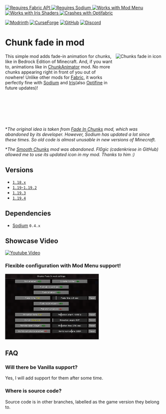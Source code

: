 [Sodium]: https://modrinth.com/mod/sodium
[Smooth Chunks]: https://modrinth.com/mod/smooth-chunks
[ChunkAnimator]: https://www.curseforge.com/minecraft/mc-mods/chunk-animator
[Fabric]: https://fabricmc.net
[Optifine]: https://www.optifine.net
[Fade In Chunks]: https://modrinth.com/mod/fade-in-chunks
[Iris]: https://modrinth.com/mod/iris
<a href="https://modrinth.com/mod/fabric-api">
<img width="150" src="https://raw.githubusercontent.com/kerudion/chunksfadein/main/readme-assets/req_fabric.png" alt="Requires Fabric API">
</a>
<a href="https://modrinth.com/mod/sodium">
<img width="150" src="https://raw.githubusercontent.com/kerudion/chunksfadein/main/readme-assets/req_sodium.png" alt="Requires Sodium">
</a>
<a href="https://modrinth.com/mod/modmenu">
<img width="150" src="https://raw.githubusercontent.com/kerudion/chunksfadein/main/readme-assets/works_modmenu.png" alt="Works with Mod Menu">
</a>
<a href="https://modrinth.com/mod/iris">
<img width="150" src="https://raw.githubusercontent.com/kerudion/chunksfadein/main/readme-assets/works_iris.png" alt="Works with Iris Shaders">
</a>
<a href="https://www.curseforge.com/minecraft/mc-mods/optifabric">
<img width="150" src="https://raw.githubusercontent.com/kerudion/chunksfadein/main/readme-assets/crashes_opti.png" alt="Crashes with Optifabric">
</a>

[![Modrinth](https://img.shields.io/modrinth/dt/chunks-fade-in?style=for-the-badge&color=green&logo=data%3Aimage%2Fpng%3Bbase64%2CiVBORw0KGgoAAAANSUhEUgAAABAAAAAQCAMAAAAoLQ9TAAABvFBMVEUAAAD%2FAP8AojwA6f%2F%2F%2BAAA%2F%2FYA%2F3zC8wAA2FkA21MA2VwA0VoA1lcA11YA6FH%2FAP8A0V4A1U8A0lkA1lMA2VYAzmIAylkA008AzlwAy1IA2FkA2GMA1VgA1VIA1VoAzkwAy2AA004A1VEA3VsAzFoA110A12wA110A3VYA1W4Av1EAz0gA22wAzoMA3EsA2W4A%2F0AA%2BlAA%2F4QAtDkA%2FyQA%2F80AhqoiEMX%2FpAAA02AA2FgA3WEA3VoA32oA214A2V0A1VgA1GYA21oA21IAzFEA0l4A1FsA1VgA2WEAzVAA0FYA0FEAz2EA2E8A1WIA11oA1mEA0l0A0lUA2mAA1lwAylUAz1cA0mMA1lAA41cA1UwA21sA41oA0lgA4F4Az1cAyEsA1l0A4l8A3lYAzloA6WUA0EsAyEsA2FAA1jwAyF4Az1oA524A2VEA0VwA9VkAv1cA2UIA4mcA5H0A2zoAzjEAx0wA7mAAxV4A%2FG8A2l8A1E0A10wAxF4AwDQAy0sAtxcAyWIAtkAO1QAA8VoAqHwA%2FzwA33AAtVIA0YkgtQAA%2F8W2wgAA%2F6UA7u7%2FiwAAs%2F%2BAALMgYAD%2FACRxTWCJAAAAlHRSTlMABBMLCAYFBero4d7CuRUI6%2Bnj4N%2Fe29vW1by7t7eyrKuilZSHhm5mW1pZVVFBPTkaGA4NCwoKCAXy8e%2Fr6Ofm5uXl4%2BPh4eHc3NnZ2NjX19bW0czIvba0raWkoqKfkpCLiYSDgn59fXx8eHRra2RkZGRhYF1dW1hUU1NTTUlFREM5ODclIyIgHxwYFhURDwsKCggHjU6V5wAAAP5JREFUGNMFwQNixAAABMCNT0nOtm3Vtm3btm1%2FuDOgAQiHHusdG0sBaQ4MssFBeYMulnE6rvIAvos7jVrF5DmVtquMfo4AETE1e5Nf3HvmcaVSdgSkrJJ5irid4S8gLNaaSQS6FPfY6ymvOP5kyIG2fbiVs7jprHbFi4DoaxmHzbiOS0kfSeD3BVvqIVj0EfbU1J34CLmmqbDGjJEqt7ddWtdvl8tXmeXSKRy0GppqPA6JRuYjn3lZGIJT2nEiPmxsxjl2rcTyCiKk1y5RBRoiOVemi9LAm79XqlgIJvIBlWEbLLLInQ3Xq5VjiNqu%2FxgABPC0O8GPFn6SOdD4BwrbMVMNbnOUAAAAAElFTkSuQmCC)](https://modrinth.com/mod/chunks-fade-in)
[![CurseForge](https://cf.way2muchnoise.eu/full_720811_downloads.svg?badge_style=for_the_badge)](https://www.curseforge.com/minecraft/mc-mods/chunks-fade-in)
[![GitHub](https://img.shields.io/github/downloads/kerudion/chunksfadein/total?color=lightgrey&logo=github&style=for-the-badge)](https://github.com/kerudion/chunksfadein/releases)
[![Discord](https://img.shields.io/discord/1052166699924856852?style=for-the-badge&color=informational&logo=discord)](https://discord.gg/fPbPhrQNSz)
# Chunk fade in mod
<img height="200" align="right" src="readme-assets/icon.png" alt="Chunks fade in icon"> 

This simple mod adds fade-in animation for chunks, like in Bedrock Edition of Minecraft. And, if you want to, animations like in [ChunkAnimator] mod.
No more chunks appearing right in front of you out of nowhere! Unlike other mods for [Fabric], it works perfectly fine with [Sodium] and [Iris](also [Optifine] in future updates)! 

\
\
\
\
\
\
**The original idea is taken from [Fade In Chunks] mod, which was abandoned by its developer. However, Sodium has updated a lot since these times. So old code is almost unusable in new versions of Minecraft.*

**The [Smooth Chunks] mod was abandoned. Fl0gic (cadenkriese in GitHub) allowed me to use its updated icon in my mod. Thanks to him :)*

## Versions
- [`1.18.x`](https://github.com/kerudion/chunksfadein/releases/tag/v1.0.6-1.18 )
- [`1.19`-`1.19.2`](https://github.com/kerudion/chunksfadein/releases/tag/v3.0.10-1.19)
- [`1.19.3`](https://github.com/kerudion/chunksfadein/releases/tag/v2.0.11-1.19.3)
- [`1.19.4`](https://github.com/kerudion/chunksfadein/releases/tag/v1.0.2-1.19.4)

## Dependencies
- [Sodium] `0.4.x`

## Showcase Video
[![Youtube Video](http://img.youtube.com/vi/CanA5ADOis0/0.jpg)](https://www.youtube.com/watch?v=CanA5ADOis0)

### Flexible configuration with Mod Menu support!
<img src="https://github.com/kerudion/chunksfadein/blob/main/readme-assets/config.png?raw=true" width="60%">

## FAQ
### Will there be Vanilla support?
Yes, I will add support for them after some time.
### Where is source code?
Source code is in other branches, labelled as the game version they belong to.
